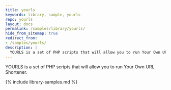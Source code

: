 ```yaml
---
title: yourls
keywords: library, sample, yourls
repo: yourls
layout: docs
permalink: /samples/library/yourls/
hide_from_sitemap: true
redirect_from:
- /samples/yourls/
description: |
  YOURLS is a set of PHP scripts that will allow you to run Your Own URL Shortener.
---
```


YOURLS is a set of PHP scripts that will allow you to run Your Own URL Shortener.


{% include library-samples.md %}
